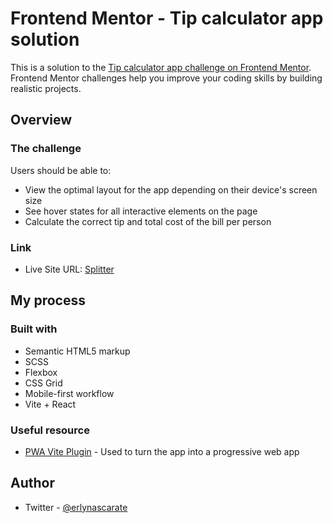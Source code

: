 # Frontend Mentor - Tip calculator app solution

This is a solution to the [Tip calculator app challenge on Frontend Mentor](https://www.frontendmentor.io/challenges/tip-calculator-app-ugJNGbJUX). Frontend Mentor challenges help you improve your coding skills by building realistic projects.

## Overview

### The challenge

Users should be able to:

-   View the optimal layout for the app depending on their device's screen size
-   See hover states for all interactive elements on the page
-   Calculate the correct tip and total cost of the bill per person

### Link

-   Live Site URL: [Splitter](https://splittere.netlify.app/)

## My process

### Built with

-   Semantic HTML5 markup
-   SCSS
-   Flexbox
-   CSS Grid
-   Mobile-first workflow
-   Vite + React

### Useful resource

-   [PWA Vite Plugin](https://vite-pwa-org.netlify.app/) - Used to turn the app into a progressive web app

## Author

-   Twitter - [@erlynascarate](https://twitter.com/erlynascarate)
